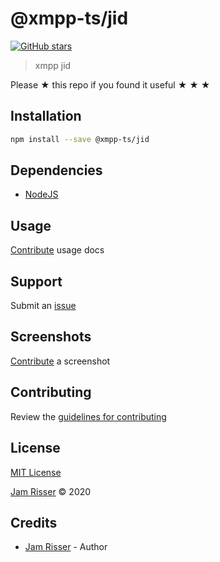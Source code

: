 # @xmpp-ts/jid

[![GitHub stars](https://img.shields.io/github/stars/codejamninja/jid.svg?style=social&label=Stars)](https://github.com/codejamninja/xmpp-ts)

> xmpp jid

Please ★ this repo if you found it useful ★ ★ ★

## Installation

```sh
npm install --save @xmpp-ts/jid
```

## Dependencies

- [NodeJS](https://nodejs.org)

## Usage

[Contribute](https://github.com/codejamninja/xmpp-ts/blob/master/CONTRIBUTING.md) usage docs

## Support

Submit an [issue](https://github.com/codejamninja/xmpp-ts/issues/new)

## Screenshots

[Contribute](https://github.com/codejamninja/xmpp-ts/blob/master/CONTRIBUTING.md) a screenshot

## Contributing

Review the [guidelines for contributing](https://github.com/codejamninja/xmpp-ts/blob/master/CONTRIBUTING.md)

## License

[MIT License](https://github.com/codejamninja/xmpp-ts/blob/master/LICENSE)

[Jam Risser](https://codejam.ninja) © 2020

## Credits

- [Jam Risser](https://codejam.ninja) - Author
